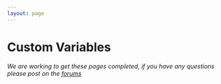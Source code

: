```yaml
---
layout: page
---
```


# Custom Variables

*We are working to get these pages completed, if you have any questions please post on the [forums](http://forums.anchorcms.com/)*
